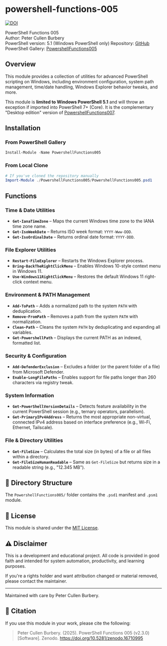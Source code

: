 # powershell-functions-005

[![DOI](https://zenodo.org/badge/DOI/10.5281/zenodo.16710995.svg)](https://doi.org/10.5281/zenodo.16710995)

PowerShell Functions 005  
Author: Peter Cullen Burbery  
PowerShell version: 5.1 (Windows PowerShell only) 
Repository: [GitHub](https://github.com/PeterCullenBurbery/powershell-functions-005)  
PowerShell Gallery: [PowershellFunctions005](https://www.powershellgallery.com/packages/PowershellFunctions005)
## Overview

This module provides a collection of utilities for advanced PowerShell scripting on Windows, including environment configuration, system path management, time/date handling, Windows Explorer behavior tweaks, and more.

This module is **limited to Windows PowerShell 5.1** and will throw an exception if imported into PowerShell 7+ (Core). It is the complementary "Desktop edition" version of [PowershellFunctions007](https://github.com/PeterCullenBurbery/powershell-functions-007).

## Installation

### From PowerShell Gallery

```powershell
Install-Module -Name PowershellFunctions005
```

### From Local Clone

```powershell
# If you've cloned the repository manually
Import-Module ./PowershellFunctions005/PowershellFunctions005.psd1
```

## Functions

### Time & Date Utilities
- **`Get-IanaTimeZone`** – Maps the current Windows time zone to the IANA time zone name.
- **`Get-IsoWeekDate`** – Returns ISO week format: `YYYY-Www-DDD`.
- **`Get-IsoOrdinalDate`** – Returns ordinal date format: `YYYY-DDD`.

### File Explorer Utilities
- **`Restart-FileExplorer`** – Restarts the Windows Explorer process.
- **`Bring-BackTheRightClickMenu`** – Enables Windows 10-style context menu in Windows 11.
- **`Use-Windows11RightClickMenu`** – Restores the default Windows 11 right-click context menu.

### Environment & PATH Management
- **`Add-ToPath`** – Adds a normalized path to the system `PATH` with deduplication.
- **`Remove-FromPath`** – Removes a path from the system `PATH` with normalization.
- **`Clean-Path`** – Cleans the system `PATH` by deduplicating and expanding all variables.
- **`Get-PowershellPath`** – Displays the current PATH as an indexed, formatted list.

### Security & Configuration
- **`Add-DefenderExclusion`** – Excludes a folder (or the parent folder of a file) from Microsoft Defender.
- **`Enable-LongFilePaths`** – Enables support for file paths longer than 260 characters via registry tweak.

### System Information
- **`Get-PowerShellVersionDetails`** – Detects feature availability in the current PowerShell session (e.g., ternary operators, parallelism).
- **`Get-PrimaryIPv4Address`** – Returns the most appropriate non-virtual, connected IPv4 address based on interface preference (e.g., Wi-Fi, Ethernet, Tailscale).

### File & Directory Utilities
- **`Get-FileSize`** – Calculates the total size (in bytes) of a file or all files within a directory.
- **`Get-FileSizeHumanReadable`** – Same as `Get-FileSize` but returns size in a readable string (e.g., "12.345 MB").

## 📁 Directory Structure

The `PowershellFunctions005/` folder contains the `.psd1` manifest and `.psm1` module.

## 📄 License

This module is shared under the [MIT License](https://opensource.org/licenses/MIT).

## ⚠️ Disclaimer

This is a development and educational project. All code is provided in good faith and intended for system automation, productivity, and learning purposes.

If you're a rights holder and want attribution changed or material removed, please contact the maintainer.

---

Maintained with care by Peter Cullen Burbery.

## 📘 Citation

If you use this module in your work, please cite the following:

> Peter Cullen Burbery. (2025). PowerShell Functions 005 (v2.3.0) [Software]. Zenodo. https://doi.org/10.5281/zenodo.16710995